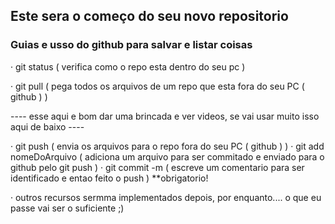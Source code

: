 ## Este sera o começo do seu novo repositorio


### Guias e usso do github para salvar e listar coisas


 · git status ( verifica como o repo esta dentro do seu pc )

 · git pull ( pega todos os arquivos de um repo que esta fora do seu PC ( github ) )


  ---- esse aqui e bom dar uma brincada e ver videos, se vai usar muito isso aqui de baixo ----

 · git push ( envia os arquivos para o repo fora do seu PC ( github ) )
 · git add nomeDoArquivo ( adiciona um arquivo para ser commitado e enviado para o github pelo git push )
 · git commit -m ( escreve um comentario para ser identificado e entao feito o push ) **obrigatorio!

 · outros recursos sermma implementados depois, por enquanto.... o que eu passe vai ser o suficiente ;)